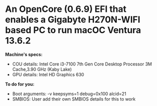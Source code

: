 # An OpenCore (0.6.9) EFI that enables a Gigabyte H270N-WIFI based PC to run macOC Ventura 13.6.2

**Machine's specs:**
- COU details: Intel Core i3-7100 7th Gen Core Desktop Processor 3M Cache,3.90 GHz (Kaby Lake)
- GPU details: Intel HD Graphics 630

**To do for you:**
- Boot arguments: -v keepsyms=1 debug=0x100 alcid=21
- SMBIOS: User add their own SMBIOS details for this to work
